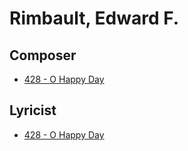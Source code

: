 # Rimbault, Edward F.

## Composer

- [428 - O Happy Day](/hymns/428.md)

## Lyricist

- [428 - O Happy Day](/hymns/428.md)

